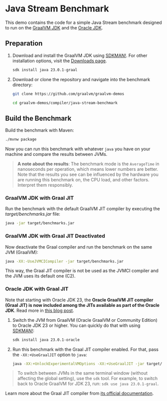 # Java Stream Benchmark

This demo contains the code for a simple Java Stream benchmark designed to run on the [GraalVM JDK](http://graalvm.org) and the [Oracle JDK](https://www.oracle.com/java/technologies/downloads/).
## Preparation

1. Download and install the GraalVM JDK using [SDKMAN!](https://sdkman.io/). For other installation options, visit the [Downloads page](https://www.graalvm.org/downloads/).
    ```bash
    sdk install java 23.0.1-graal
    ```

2. Download or clone the repository and navigate into the benchmark directory:
    ```bash
    git clone https://github.com/graalvm/graalvm-demos
    ```
    ```bash
    cd graalvm-demos/compiler/java-stream-benchmark
    ```

## Build the Benchmark

Build the benchmark with Maven:
```bash
./mvnw package
```
Now you can run this benchmark with whatever `java` you have on your machine and compare the results between JVMs.

> **A note about the results**: The benchmark mode is the `AverageTime` in nanoseconds per operation, which means lower numbers are better.
Note that the results you see can be influenced by the hardware you are running this benchmark on, the CPU load, and other factors.
Interpret them responsibly.

### GraalVM JDK with Graal JIT

Run the benchmark with the default GraalVM JIT compiler by executing the _target/benchmarks.jar_ file:
```bash
java -jar target/benchmarks.jar
```

### GraalVM JDK with Graal JIT Deactivated

Now deactivate the Graal compiler and run the benchmark on the same JVM (GraalVM):
```bash
java -XX:-UseJVMCICompiler -jar target/benchmarks.jar
```
This way, the Graal JIT compiler is not be used as the JVMCI compiler and the JVM uses its default one (C2).

### Oracle JDK with Graal JIT

Note that starting with Oracle JDK 23, the **Oracle GraalVM JIT compiler (Graal JIT) is now included among the JITs available as part of the Oracle JDK**.
Read more in [this blog post](https://blogs.oracle.com/java/post/including-the-graal-jit-in-oracle-jdk-23).

1. Switch the JVM from GraalVM (Oracle GraalVM or Community Edition) to Oracle JDK 23 or higher. You can quickly do that with using [SDKMAN!](https://sdkman.io/):
    ```bash
    sdk install java 23.0.1-oracle 
    ```

2. Run this benchmark with the Graal JIT compiler enabled. For that, pass the `-XX:+UseGraalJIT` option to `java`:
    ```bash
    java -XX:+UnlockExperimentalVMOptions -XX:+UseGraalJIT -jar target/benchmarks.jar
    ```

> To switch between JVMs in the same terminal window (without affecting the global setting), use the `sdk` tool. For example, to switch back to Oracle GraalVM for JDK 23, run: `sdk use java 23.0.1-graal`.

Learn more about the Graal JIT compiler from [its official documentation](https://www.graalvm.org/reference-manual/java/compiler/).
